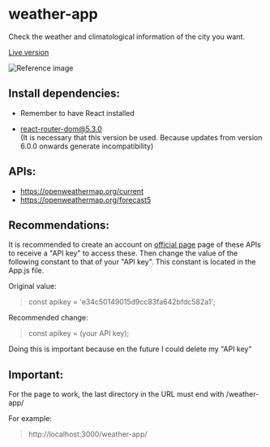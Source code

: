 # weather-app

Check the weather and climatological information of the city you want.

[Live version](https://nicolaslynch.github.io/weather-app/)

![Reference image](https://nicolaslynch.github.io/portfolio/assets/images/weather-desktop.jpg)




## Install dependencies:

- Remember to have React installed

- react-router-dom@5.3.0  
(It is necessary that this version be used. Because updates from version 6.0.0 onwards generate incompatibility)





## APIs:

- https://openweathermap.org/current
- https://openweathermap.org/forecast5




## Recommendations:

It is recommended to create an account on [official page](https://openweathermap.org/) page of these APIs to receive a "API key" to access these. 
Then change the value of the following constant to that of your "API key". This constant is located in the App.js file.

Original value:
> const apikey = 'e34c50149015d9cc83fa642bfdc582a1';


Recommended change:
> const apikey = (your API key);

Doing this is important because en the future I could delete my "API key"



## Important:


For the page to work, the last directory in the URL must end with /weather-app/

For example: 
> http://localhost:3000/weather-app/












